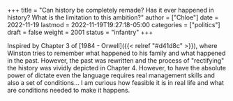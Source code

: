 +++
title = "Can history be completely remade? Has it ever happened in history? What is the limitation to this ambition?"
author = ["Chloe"]
date = 2022-11-19
lastmod = 2022-11-19T19:27:18-05:00
categories = ["politics"]
draft = false
weight = 2001
status = "infantry"
+++

Inspired by Chapter 3 of [1984 - Orwell]({{< relref "#d41d8c" >}}), where Winston tries to
remember what happened to his family and what happened in the
past. However, the past was rewritten and the process of "rectifying"
the history was vividly depicted in Chapter 4. However, to have the
absolute power of dictate even the language requires real management
skills and also a set of conditions... I am curious how feasible it is
in real life and what are conditions needed to make it happens.
